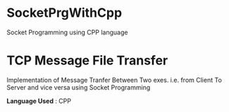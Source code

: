 # SocketPrgWithCpp
 Socket Programming using CPP language

# TCP Message File Transfer
  Implementation of Message Tranfer Between Two exes. i.e. from Client To Server and vice versa using Socket Programming 
  
  **Language Used** : CPP
